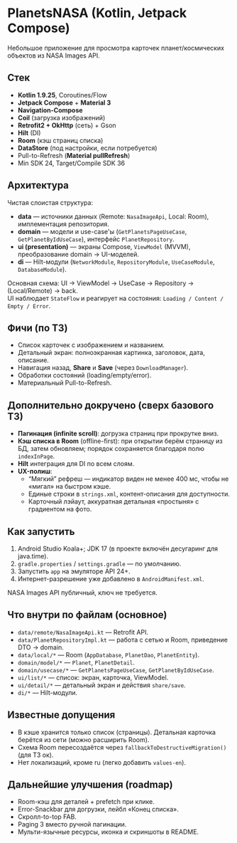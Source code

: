 # PlanetsNASA (Kotlin, Jetpack Compose)

Небольшое приложение для просмотра карточек планет/космических объектов из NASA Images API.

## Стек
- **Kotlin 1.9.25**, Coroutines/Flow
- **Jetpack Compose** + **Material 3**
- **Navigation-Compose**
- **Coil** (загрузка изображений)
- **Retrofit2 + OkHttp** (сеть) + Gson
- **Hilt** (DI)
- **Room** (кэш страниц списка)
- **DataStore** (под настройки, если потребуется)
- Pull-to-Refresh (**Material pullRefresh**)
- Min SDK 24, Target/Compile SDK 36

## Архитектура
Чистая слоистая структура:
- **data** — источники данных (Remote: `NasaImageApi`, Local: Room), имплементация репозитория.
- **domain** — модели и use-case'ы (`GetPlanetsPageUseCase`, `GetPlanetByIdUseCase`), интерфейс `PlanetRepository`.
- **ui (presentation)** — экраны Compose, `ViewModel` (MVVM), преобразование domain → UI-моделей.
- **di** — Hilt-модули (`NetworkModule`, `RepositoryModule`, `UseCaseModule`, `DatabaseModule`).

Основная схема: UI → ViewModel → UseCase → Repository → (Local/Remote) → back.  
UI наблюдает `StateFlow` и реагирует на состояния: `Loading / Content / Empty / Error`.

## Фичи (по ТЗ)
- Список карточек с изображением и названием.
- Детальный экран: полноэкранная картинка, заголовок, дата, описание.
- Навигация назад, **Share** и **Save** (через `DownloadManager`).
- Обработки состояний (loading/empty/error).
- Материальный Pull-to-Refresh.

## Дополнительно докручено (сверх базового ТЗ)
- **Пагинация (infinite scroll)**: догрузка страниц при прокрутке вниз.
- **Кэш списка в Room** (offline-first): при открытии берём страницу из БД, затем обновляем; порядок сохраняется благодаря полю `indexInPage`.
- **Hilt** интеграция для DI по всем слоям.
- **UX-полиш**:
    - “Мягкий” рефреш — индикатор виден не менее 400 мс, чтобы не «мигал» на быстром кэше.
    - Единые строки в `strings.xml`, контент-описания для доступности.
    - Карточный лэйаут, аккуратная детальная «простыня» с градиентом на фото.

## Как запустить
1. Android Studio Koala+; JDK 17 (в проекте включён десугаринг для java.time).
2. `gradle.properties` / `settings.gradle` — по умолчанию.
3. Запустить `app` на эмуляторе API 24+.
4. Интернет-разрешение уже добавлено в `AndroidManifest.xml`.

NASA Images API публичный, ключ не требуется.

## Что внутри по файлам (основное)
- `data/remote/NasaImageApi.kt` — Retrofit API.
- `data/PlanetRepositoryImpl.kt` — работа с сетью и Room, приведение DTO → domain.
- `data/local/*` — Room (`AppDatabase`, `PlanetDao`, `PlanetEntity`).
- `domain/model/*` — `Planet`, `PlanetDetail`.
- `domain/usecase/*` — `GetPlanetsPageUseCase`, `GetPlanetByIdUseCase`.
- `ui/list/*` — список: экран, карточка, ViewModel.
- `ui/detail/*` — детальный экран и действия `share/save`.
- `di/*` — Hilt-модули.

## Известные допущения
- В кэше хранится только список (страницы). Детальная карточка берётся из сети (можно расширить Room).
- Схема Room пересоздаётся через `fallbackToDestructiveMigration()` (для ТЗ ок).
- Нет локализаций, кроме ru (легко добавить `values-en`).

## Дальнейшие улучшения (roadmap)
- Room-кэш для деталей + prefetch при клике.
- Error-Snackbar для догрузки, лейбл «Конец списка».
- Скролл-to-top FAB.
- Paging 3 вместо ручной пагинации.
- Мульти-язычные ресурсы, иконка и скриншоты в README.
